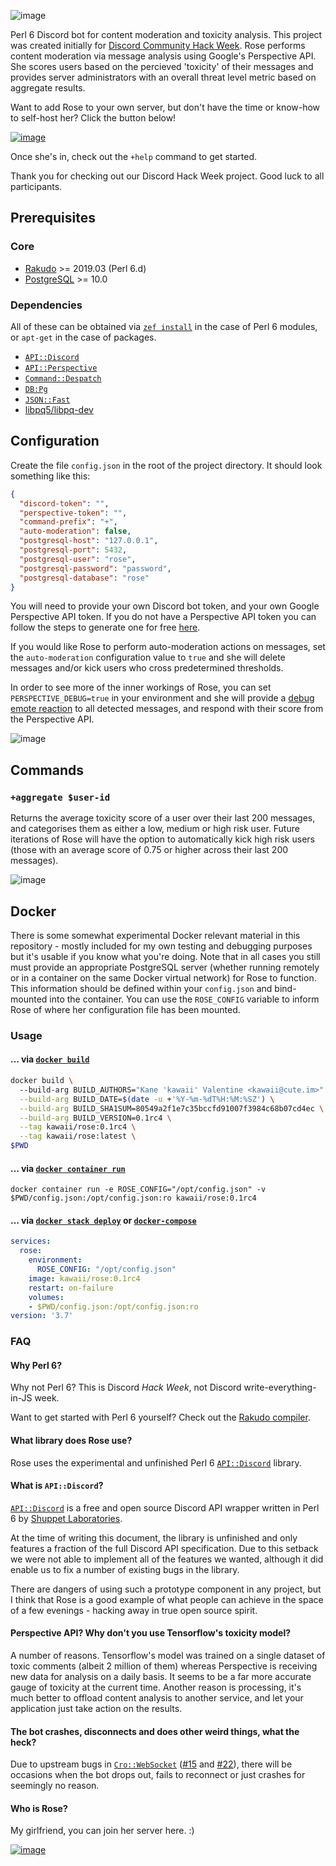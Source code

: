 ![image](https://user-images.githubusercontent.com/12242877/60367703-d2d1bf80-99e6-11e9-8102-aca14491ac1c.png)

Perl 6 Discord bot for content moderation and toxicity analysis. This project was created initially for [Discord Community Hack Week](https://blog.discordapp.com/discord-community-hack-week-build-and-create-alongside-us-6b2a7b7bba33). Rose performs content moderation via message analysis using Google's Perspective API. She scores users based on the percieved 'toxicity' of their messages and provides server administrators with an overall threat level metric based on aggregate results. 

Want to add Rose to your own server, but don't have the time or know-how to self-host her? Click the button below!

[![image](https://img.shields.io/badge/Click%20here%20to%20invite%20Rose-INVITE-blue.svg)](https://discordapp.com/oauth2/authorize?client_id=593061134307819521&permissions=134597702&scope=bot)

Once she's in, check out the `+help` command to get started.

Thank you for checking out our Discord Hack Week project. Good luck to all participants.

## Prerequisites

### Core
- [Rakudo](https://rakudo.org/files) >= 2019.03 (Perl 6.d)
- [PostgreSQL](https://www.postgresql.org/download/) >= 10.0

### Dependencies
All of these can be obtained via [`zef install`](https://github.com/ugexe/zef) in the case of Perl 6 modules, or `apt-get` in the case of packages.
- [`API::Discord`](https://github.com/shuppet/p6-api-discord)
- [`API::Perspective`](https://github.com/shuppet/p6-api-perspective)
- [`Command::Despatch`](https://github.com/shuppet/p6-command-despatch)
- [`DB:Pg`](https://github.com/CurtTilmes/perl6-dbpg)
- [`JSON::Fast`](https://github.com/timo/json_fast)
- [libpq5/libpq-dev](https://packages.debian.org/jessie/libpq-dev)

## Configuration
Create the file `config.json` in the root of the project directory. It should look something like this:
```json
{
  "discord-token": "",
  "perspective-token": "",
  "command-prefix": "+",
  "auto-moderation": false,
  "postgresql-host": "127.0.0.1",
  "postgresql-port": 5432,
  "postgresql-user": "rose",
  "postgresql-password": "password",
  "postgresql-database": "rose"
}
```
You will need to provide your own Discord bot token, and your own Google Perspective API token. If you do not have a Perspective API token you can follow the steps to generate one for free [here](https://github.com/conversationai/perspectiveapi/blob/master/quickstart.md#perspective-api-quickstart).

If you would like Rose to perform auto-moderation actions on messages, set the `auto-moderation` configuration value to `true` and she will delete messages and/or kick users who cross predetermined thresholds.

In order to see more of the inner workings of Rose, you can set `PERSPECTIVE_DEBUG=true` in your environment and she will provide a [debug emote reaction](https://github.com/kawaii/p6-rose/blob/07468651766834812a4fe6842bec863097acb647/lib/Rose/Controller/Actions.pm6#L25-L37) to all detected messages, and respond with their score from the Perspective API.

![image](https://user-images.githubusercontent.com/12242877/60193711-10d8b300-9830-11e9-9da4-4ccc785bfbc6.png)

## Commands

### `+aggregate $user-id`

Returns the average toxicity score of a user over their last 200 messages, and categorises them as either a low, medium or high risk user. Future iterations of Rose will have the option to automatically kick high risk users (those with an average score of 0.75 or higher across their last 200 messages).

![image](https://user-images.githubusercontent.com/12242877/60301309-f2a2ae00-9928-11e9-9dae-4d0076fdb7d7.png)

## Docker

There is some somewhat experimental Docker relevant material in this repository - mostly included for my own testing and debugging purposes but it's usable if you know what you're doing. Note that in all cases you still must provide an appropriate PostgreSQL server (whether running remotely or in a container on the same Docker virtual network) for Rose to function. This information should be defined within your `config.json` and bind-mounted into the container. You can use the `ROSE_CONFIG` variable to inform Rose of where her configuration file has been mounted.

### Usage

#### ... via [`docker build`](https://docs.docker.com/engine/reference/commandline/build/)
```sh
docker build \                
  --build-arg BUILD_AUTHORS="Kane 'kawaii' Valentine <kawaii@cute.im>" \
  --build-arg BUILD_DATE=$(date -u +'%Y-%m-%dT%H:%M:%SZ') \
  --build-arg BUILD_SHA1SUM=80549a2f1e7c35bccfd91007f3984c68b07cd4ec \
  --build-arg BUILD_VERSION=0.1rc4 \
  --tag kawaii/rose:0.1rc4 \
  --tag kawaii/rose:latest \
$PWD
```

#### ... via [`docker container run`](https://docs.docker.com/engine/reference/commandline/container_run/)

```
docker container run -e ROSE_CONFIG="/opt/config.json" -v $PWD/config.json:/opt/config.json:ro kawaii/rose:0.1rc4
```

#### ... via [`docker stack deploy`](https://docs.docker.com/engine/reference/commandline/stack_deploy/) or [`docker-compose`](https://github.com/docker/compose)

```yaml
services:
  rose:
    environment:
      ROSE_CONFIG: "/opt/config.json"
    image: kawaii/rose:0.1rc4
    restart: on-failure
    volumes:
    - $PWD/config.json:/opt/config.json:ro
version: '3.7'
```

### FAQ

#### Why Perl 6?

Why not Perl 6? This is Discord _Hack Week_, not Discord write-everything-in-JS week.

Want to get started with Perl 6 yourself? Check out the [Rakudo compiler](https://rakudo.org/).

#### What library does Rose use?

Rose uses the experimental and unfinished Perl 6 [`API::Discord`](https://github.com/shuppet/p6-api-discord) library.

#### What is `API::Discord`?

[`API::Discord`](https://github.com/shuppet/p6-api-discord) is a free and open source Discord API wrapper written in Perl 6 by [Shuppet Laboratories](https://github.com/shuppet).

At the time of writing this document, the library is unfinished and only features a fraction of the full Discord API specification. Due to this setback we were not able to implement all of the features we wanted, although it did enable us to fix a number of existing bugs in the library.

There are dangers of using such a prototype component in any project, but I think that Rose is a good example of what people can achieve in the space of a few evenings - hacking away in true open source spirit.

#### Perspective API? Why don't you use Tensorflow's toxicity model?

A number of reasons. Tensorflow's model was trained on a single dataset of toxic comments (albeit 2 million of them) whereas Perspective is receiving new data for analysis on a daily basis. It seems to be a far more accurate gauge of toxicity at the current time. Another reason is processing, it's much better to offload content analysis to another service, and let your application just take action on the results.

#### The bot crashes, disconnects and does other weird things, what the heck?

Due to upstream bugs in [`Cro::WebSocket`](https://github.com/croservices/cro-websocket) ([#15](https://github.com/croservices/cro-websocket/issues/15) and [#22](https://github.com/croservices/cro-websocket/issues/22)), there will be occasions when the bot drops out, fails to reconnect or just crashes for seemingly no reason.

#### Who is Rose?

My girlfriend, you can join her server here. :)

[![image](https://discordapp.com/api/guilds/262268073363505164/embed.png?style=banner2)](https://discord.gg/cute)
